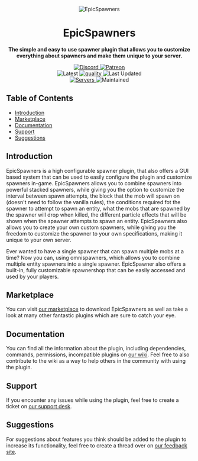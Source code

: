 <p align="center">
<img alt="EpicSpawners"
    src="https://proxy.songoda.com/200/https://cdn2.songoda.com/products/epicspawners/5vteSKAGiFo6ElBhkFqUuKO13ggH28GDO3tundgK.png">
</p>

<h1 align="center">EpicSpawners</h1>

<p align="center">
  <b>
      The simple and easy to use spawner plugin that allows you to customize everything
      about spawners and make them unique to your server.
  </b>
</p>

<p align="center">
    <a href="https://discord.gg/songoda">
        <img alt="Discord" src="https://img.shields.io/discord/293212540723396608?color=7289DA&label=Discord&logo=discord&logoColor=7289DA">
    </a>
    <a href="https://www.patreon.com/songoda">
        <img alt="Patreon" src="https://img.shields.io/badge/-Support_on_Patreon-F96854.svg?logo=patreon&style=flat&logoColor=white">
    </a> 
    <br>
    <img alt="Latest" src="https://img.shields.io/badge/-ver_6.4.5-4078C0.svg?logo=github&style=flat&logoColor=white&color=blue&label=Latest&labelColor=black">
    <a href="https://app.codacy.com/gh/songoda/EpicSpawners/dashboard">
        <img alt="quality" src="https://img.shields.io/codacy/grade/1538be190da6406aa6a2bc711b2478a2">
    </a>
    <img alt="Last Updated" src="https://img.shields.io/github/last-commit/songoda/EpicSpawners">
    <br>
    <a href="https://bstats.org/plugin/bukkit/EpicSpawners/4181">
        <img alt="Servers" src="https://img.shields.io/bstats/servers/4181">
    </a>
    <img alt="Maintained" src="https://img.shields.io/maintenance/yes/2020"> 
</p>

## Table of Contents 

*  [Introduction](#introduction)
*  [Marketplace](#marketplace)
*  [Documentation](#documentation)
*  [Support](#support)
*  [Suggestions](#suggestions)

## Introduction
EpicSpawners is a high configurable spawner plugin, that also offers a GUI based system that can be used
to easily configure the plugin and customize spawners in-game.
EpicSpawners allows you to combine spawners into powerful stacked spawners,
while giving you the option to customize the interval between spawn attempts,
the block that the mob will spawn on (doesn't need to follow the vanilla rules),
the conditions required fot the spawner to attempt to spawn an entity,
what the mobs that are spawned by the spawner will drop when killed,
the different particle effects that will be shown when the spawner attempts to spawn an entity.
EpicSpawners also allows you to create your own custom spawners,
while giving you the freedom to customize the spawner to your own specifications, making it unique to your own server.

Ever wanted to have a single spawner that can spawn multiple mobs at a time?
Now you can, using omnispawners, which allows you to combine multiple entity spawners into a single spawner.
EpicSpawner also offers a built-in, fully customizable spawnershop that can be easily accessed and used by your players. 

## Marketplace
You can visit [our marketplace](https://songoda.com/marketplace/product/epicspawners-the-ultimate-spawner-plugin.13)
to download EpicSpawners as well as take a look at many other fantastic plugins which are sure to catch your eye.

## Documentation
You can find all the information about the plugin, including dependencies,
commands, permissions, incompatible plugins on [our wiki](https://wiki.songoda.com/Epic_Spawners).
Feel free to also contribute to the wiki as a way to help others in the community with using the plugin.
  
## Support
If you encounter any issues while using the plugin,
feel free to create a ticket on [our support desk](https://support.songoda.com).

## Suggestions
For suggestions about features you think should be added to the plugin to increase its functionality,
feel free to create a thread over on [our feedback site](https://feedback.songoda.com).
